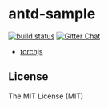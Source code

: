 # antd-sample

[![build status][travis-image]][travis-url] [![Gitter Chat][gitter-image]][gitter-url]

[gitter-image]: https://img.shields.io/badge/GITTER-join%20chat-green.svg?style=flat-square
[gitter-url]: https://gitter.im/alibaba/macaca
[travis-image]: https://img.shields.io/travis/macaca-sample/antd-sample.svg?style=flat-square
[travis-url]: https://travis-ci.org/macaca-sample/antd-sample

- [torchjs](//github.com/macacajs/torchjs)

## License

The MIT License (MIT)
